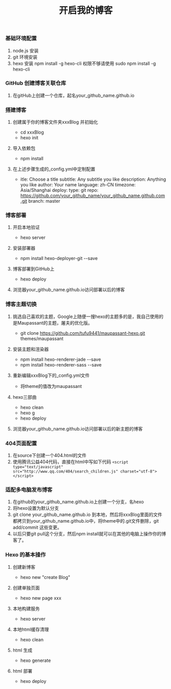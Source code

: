 ﻿---
title: 开启我的博客
tags: [Hexo, GitHub, Blog]
categories: 
- 博客基础
toc: true
---
<!-- more -->
### 基础环境配置

 1. node.js 安装
 2. git 环境安装
 3. hexo 安装 npm install -g hexo-cli 权限不够请使用 sudo npm install -g hexo-cli

### GitHub 创建博客关联仓库

 1. 在gitHub上创建一个仓库，起名your_github_name.github.io

### 搭建博客

 1. 创建属于你的博客文件夹xxxBlog 并初始化
 
    - cd xxxBlog
    - hexo init

 2. 导入依赖包

    - npm install

 3. 在上述步骤生成的_config.yml中定制配置
    - itle: Choose a title
subtitle: Any subtitle you like
description: Anything you like
author: Your name
language: zh-CN
timezone: Asia/Shanghai
deploy:
type: git
repo: https://github.com/your_github_name/your_github_name.github.com.git
branch: master

### 博客部署

 1. 开启本地验证
    - hexo server

 2. 安装部署器
    - npm install hexo-deployer-git --save

 3. 博客部署到GitHub上
    - hexo deploy

 4. 浏览器your_github_name.github.io访问部署以后的博客

### 博客主题切换

 1. 挑选自己喜欢的主题，Google上随便一搜hexo的主题多的是，我自己使用的是Maupassant的主题，屠夫的优化版。
    - git clone https://github.com/tufu9441/maupassant-hexo.git themes/maupassant

 2. 安装主题和渲染器
    - npm install hexo-renderer-jade --save
    - npm install hexo-renderer-sass --save
    
 3. 重新编辑xxxBlog下的_config.yml文件
    - 将theme的值改为maupassant

 4. hexo三部曲
    - hexo clean
    - hexo g
    - hexo deploy

 5. 浏览器your_github_name.github.io访问部署以后的新主题的博客

### 404页面配置

 1. 在source下创建一个404.html的文件
 2. 使用腾讯公益404代码，直接在html中写如下代码
    ```<script type="text/javascript" src="http://www.qq.com/404/search_children.js" charset="utf-8"></script>```
    
### 适配多电脑发布博客

 1. 在github的your_github_name.github.io上创建一个分支，名hexo
 2. 将hexo设置为默认分支
 3. git clone your_github_name.github.io 到本地，然后将xxxBlog里面的文件都拷贝到your_github_name.github.io中，将theme中的.git文件删除，git add/commit 这些变更。
 4. 以后只要git pull这个分支，然后npm install就可以在其他的电脑上操作你的博客了。

### Hexo 的基本操作
 
 

 1. 创建新博客
     - hexo new "create Blog"

 2. 创建单独页面
 
    - hexo new page xxx

 3. 本地构建服务
 
    - hexo server
 4. 本地html缓存清理
 
    - hexo clean
 5. html 生成
 
    - hexo generate
 6. html 部署
 
    - hexo deploy




